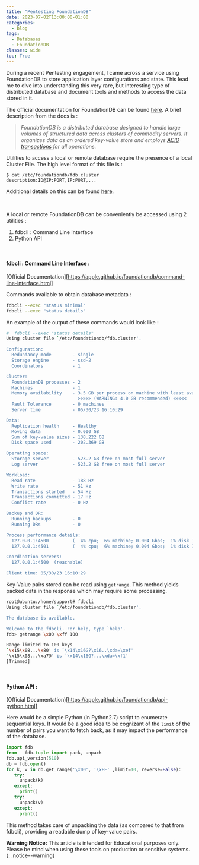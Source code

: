 ```yaml
---
title: "Pentesting FoundationDB"
date: 2023-07-02T13:00:00-01:00
categories:
  - blog
tags:
  - Databases
  - FoundationDB
classes: wide
toc: True
---
```


During a recent Pentesting engagement, I came across a service using FoundationDB to store application layer configurations and state. This lead me to dive into understanding this very rare, but interesting type of distributed database and document tools and methods to access the data stored in it. 

The official documentation for FoundationDB can be found [here](https://apple.github.io/foundationdb/index.html). A brief description from the docs is :


> *FoundationDB is a distributed database designed to handle large volumes of structured data across clusters of commodity servers. It organizes data as an ordered key-value store and employs [ACID transactions](https://apple.github.io/foundationdb/transaction-manifesto.html) for all operations.*


Utilities to access a local or remote database require the presence of a local Cluster File. The high level format of this file is : 
```
$ cat /etc/foundationdb/fdb.cluster
description:ID@IP:PORT,IP:PORT,...
```

Additional details on this can be found [here](https://apple.github.io/foundationdb/administration.html).

&nbsp;

A local or remote FoundationDB can be conveniently be accessed using 2 utilities : 
1. fdbcli : Command Line Interface
2. Python API

&nbsp;

#### fdbcli : Command Line Interface :
[Official Documentation][https://apple.github.io/foundationdb/command-line-interface.html]

Commands available to obtain database metadata : 
```bash
fdbcli --exec "status minimal"
fdbcli --exec "status details"
```

An example of the output of these commands would look like :
```bash
#  fdbcli --exec "status details"
Using cluster file `/etc/foundationdb/fdb.cluster'.

Configuration:
  Redundancy mode        - single
  Storage engine         - ssd-2
  Coordinators           - 1

Cluster:
  FoundationDB processes - 2
  Machines               - 1
  Memory availability    - 3.5 GB per process on machine with least available
                           >>>>> (WARNING: 4.0 GB recommended) <<<<<
  Fault Tolerance        - 0 machines
  Server time            - 05/30/23 16:10:29

Data:
  Replication health     - Healthy
  Moving data            - 0.000 GB
  Sum of key-value sizes - 138.222 GB
  Disk space used        - 202.369 GB

Operating space:
  Storage server         - 523.2 GB free on most full server
  Log server             - 523.2 GB free on most full server

Workload:
  Read rate              - 188 Hz
  Write rate             - 51 Hz
  Transactions started   - 54 Hz
  Transactions committed - 17 Hz
  Conflict rate          - 0 Hz

Backup and DR:
  Running backups        - 0
  Running DRs            - 0

Process performance details:
  127.0.0.1:4500         (  4% cpu;  6% machine; 0.004 Gbps;  1% disk IO; 5.5 GB / 3.5 GB RAM  )
  127.0.0.1:4501         (  4% cpu;  6% machine; 0.004 Gbps;  1% disk IO; 0.2 GB / 3.5 GB RAM  )

Coordination servers:
  127.0.0.1:4500  (reachable)

Client time: 05/30/23 16:10:29
```

Key-Value pairs stored can be read using `getrange`. This method yields packed data in the response which may require some processing.

```bash
root@ubuntu:/home/support# fdbcli 
Using cluster file `/etc/foundationdb/fdb.cluster'.

The database is available.

Welcome to the fdbcli. For help, type `help'.
fdb> getrange \x00 \xff 100

Range limited to 100 keys
`\x15\x08...\x80' is `\x14\x16G?\x16..\xda=\xef'
`\x15\x08...\xa7@' is `\x14\x16G?...\xda=\xf1'
[Trimmed]
```
&nbsp;
#### Python API :
(Official Documentation)[https://apple.github.io/foundationdb/api-python.html]

Here would be a simple Python (in Python2.7) script to enumerate sequential keys. It would be a good idea to be cognizant of the `limit` of the number of pairs you want to fetch back, as it may impact the performance of the database. 

```python
import fdb
from   fdb.tuple import pack, unpack
fdb.api_version(510)
db = fdb.open()
for k, v in db.get_range('\x00', '\xFF' ,limit=10, reverse=False):
   try: 
     unpack(k)
   except:
     print()
   try: 
     unpack(v)
   except:
     print()
```

This method takes care of unpacking the data (as compared to that from fdbcli), providing a readable dump of key-value pairs.

**Warning Notice:** This article is intended for Educational purposes only. Please be mind when using these tools on production or sensitive systems.
{: .notice--warning}
